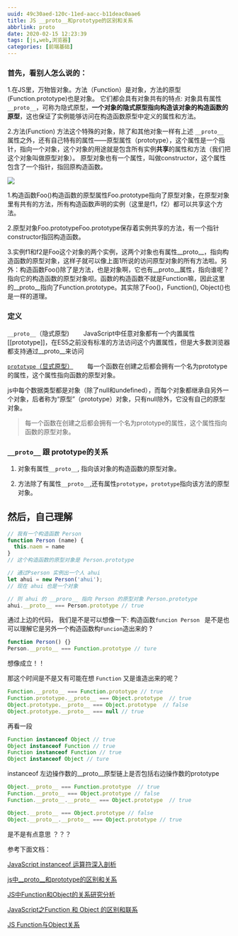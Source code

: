 ```yaml
---
uuid: 49c30aed-120c-11ed-aacc-b11deac0aae6
title: JS __proto__和prototype的区别和关系
abbrlink: proto
date: 2020-02-15 12:23:39
tags: [js,web,浏览器]
categories: [前端基础]
---
```


### 首先，看别人怎么说的：

1.在JS里，万物皆对象。方法（Function）是对象，方法的原型(Function.prototype)也是对象。
它们都会具有对象共有的特点:
对象具有属性 `__proto__`，可称为隐式原型，**一个对象的隐式原型指向构造该对象的构造函数的原型**，这也保证了实例能够访问在构造函数原型中定义的属性和方法。

<!-- more -->

2.方法(Function)
方法这个特殊的对象，除了和其他对象一样有上述 `__proto__` 属性之外，还有自己特有的属性——原型属性（prototype），这个属性是一个指针，指向一个对象，这个对象的用途就是包含所有实例**共享**的属性和方法（我们把这个对象叫做原型对象）。
原型对象也有一个属性，叫做constructor，这个属性包含了一个指针，指回原构造函数。

<img src="/images/web/js/proto.jpg" align="center" style="margin: 0 auto;">

1.构造函数Foo()构造函数的原型属性Foo.prototype指向了原型对象，在原型对象里有共有的方法，所有构造函数声明的实例（这里是f1，f2）都可以共享这个方法。

2.原型对象Foo.prototypeFoo.prototype保存着实例共享的方法，有一个指针constructor指回构造函数。

3.实例f1和f2是Foo这个对象的两个实例，这两个对象也有属性__proto__，指向构造函数的原型对象，这样子就可以像上面1所说的访问原型对象的所有方法啦。另外：构造函数Foo()除了是方法，也是对象啊，它也有__proto__属性，指向谁呢？指向它的构造函数的原型对象呗。函数的构造函数不就是Function嘛，因此这里的__proto__指向了Function.prototype。其实除了Foo()，Function(), Object()也是一样的道理。


### 定义

`__proto__`（隐式原型)
　　JavaScript中任意对象都有一个内置属性[[prototype]]，在ES5之前没有标准的方法访问这个内置属性，但是大多数浏览器都支持通过__proto__来访问

[`prototype`（显式原型）](/prototype.html)
　　每一个函数在创建之后都会拥有一个名为prototype的属性，这个属性指向函数的原型对象。


js中每个数据类型都是对象（除了null和undefined），而每个对象都继承自另外一个对象，后者称为“原型”（prototype）对象，只有null除外，它没有自己的原型对象。

> 每一个函数在创建之后都会拥有一个名为prototype的属性，这个属性指向函数的原型对象。

### `__proto__` 跟 prototype的关系

1. 对象有属性`__proto__`, 指向该对象的构造函数的原型对象。

2. 方法除了有属性`__proto__`,还有属性`prototype`，`prototype`指向该方法的原型对象。

## 然后，自己理解


```js
// 我有一个构造函数 Person
function Person (name) {
  this.naem = name
}
// 这个构造函数的原型对象是 Person.prototype

// 通过Pserson 实例出一个人 ahui
let ahui = new Person('ahui');
// 现在 ahui 也是一个对象

// 则 ahui 的 __proro__ 指向 Person 的原型对象 Person.prototype
ahui.__proto__ === Person.prototype // true
```
通过上边的代码， 我们是不是可以想像一下: 
构造函数`funcion Person ` 是不是也可以理解它是另外一个构造函数构`Funcion`造出来的 ?

```js
function Person() {}
Person.__proto__ === Function.prototype // ture
```

想像成立！！

那这个时间是不是又有可能在想 `Function` 又是谁造出来的呢？ 

```js
Function.__proto__ === Function.prototype // true
Function.prototype.__proto__ === Object.prototype  // true
Object.prototype.__proto__ === Object.prototype  // false
Object.prototype.__proto__ === null // true
```

再看一段

```js
Function instanceof Object // true
Object instanceof Function // true
Function instanceof Function // true
Object instanceof Object // ture
```
instanceof  左边操作数的__proto__原型链上是否包括右边操作数的prototype

```js
Object.__proto__ === Function.prototype  // true
Function.__proto__ === Object.prototype // false
Function.__proto__.__proto__ === Object.prototype  // true

Object.__proto__ === Object.prototype // false
Object.__proto__.__proto__ === Object.prototype // true
```
是不是有点意思 ？？？

参考下面文档：

[JavaScript instanceof 运算符深入剖析](https://www.ibm.com/developerworks/cn/web/1306_jiangjj_jsinstanceof/)

[js中__proto__和prototype的区别和关系](https://www.zhihu.com/question/34183746)

[JS中Function和Object的关系研究分析](https://blog.csdn.net/liu_yunzhao/article/details/90085497)

[JavaScript之Function 和 Object 的区别和联系](https://www.cnblogs.com/wjw-blog/p/7002202.html)

[JS Function与Object关系](https://www.jianshu.com/p/5f57dd643bfd)